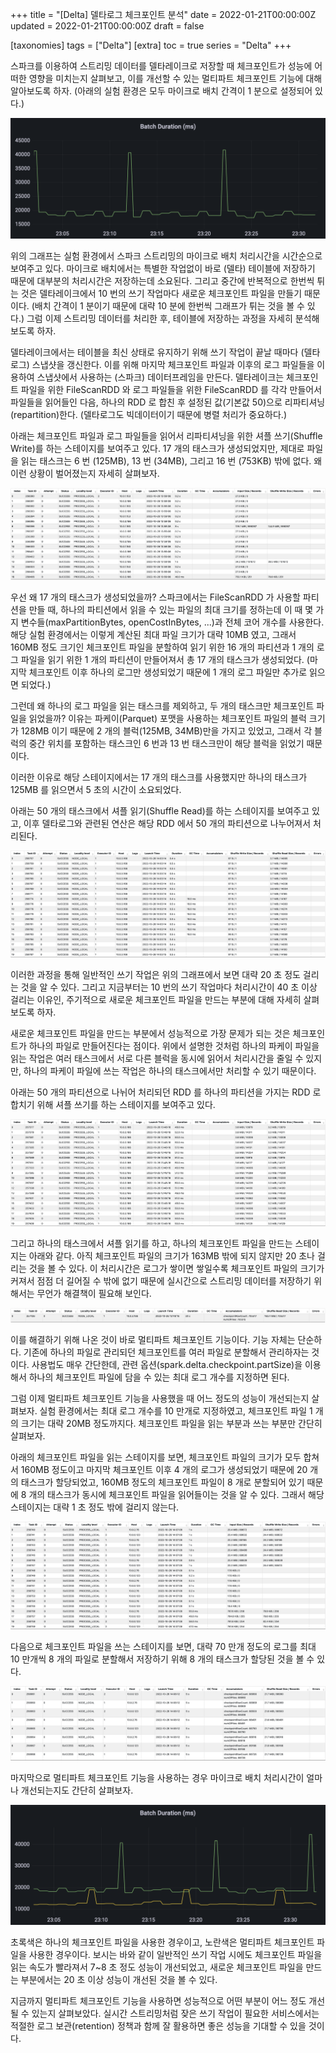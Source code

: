 +++
title = "[Delta] 델타로그 체크포인트 분석"
date = 2022-01-21T00:00:00Z
updated = 2022-01-21T00:00:00Z
draft = false

[taxonomies]
tags = ["Delta"]
[extra]
toc = true
series = "Delta"
+++

스파크를 이용하여 스트리밍 데이터를 델타레이크로 저장할 때 체크포인트가 성능에 어떠한 영향을 미치는지 살펴보고, 이를 개선할 수 있는 멀티파트 체크포인트 기능에 대해 알아보도록 하자.
(아래의 실험 환경은 모두 마이크로 배치 간격이 1 분으로 설정되어 있다.)

![batchduration.noparts.png](./batchduration.noparts.png)

위의 그래프는 실험 환경에서 스파크 스트리밍의 마이크로 배치 처리시간을 시간순으로 보여주고 있다. 마이크로 배치에서는 특별한 작업없이 바로 (델타) 테이블에 저장하기 때문에 대부분의 처리시간은 저장하는데 소요된다. 그리고 중간에 반복적으로 한번씩 튀는 것은 델타레이크에서 10 번의 쓰기 작업마다 새로운 체크포인트 파일을 만들기 때문이다. (배치 간격이 1 분이기 때문에 대략 10 분에 한번씩 그래프가 튀는 것을 볼 수 있다.) 그럼 이제 스트리밍 데이터를 처리한 후, 테이블에 저장하는 과정을 자세히 분석해보도록 하자.

델타레이크에서는 테이블을 최신 상태로 유지하기 위해 쓰기 작업이 끝날 때마다 (델타로그) 스냅샷을 갱신한다. 이를 위해 마지막 체크포인트 파일과 이후의 로그 파일들을 이용하여 스냅샷에서 사용하는 (스파크) 데이터프레임을 만든다. 델타레이크는 체크포인트 파일을 위한 FileScanRDD 와 로그 파일들을 위한 FileScanRDD 를 각각 만들어서 파일들을 읽어들인 다음, 하나의 RDD 로 합친 후 설정된 값(기본값 50)으로 리파티셔닝(repartition)한다.
(델타로그도 빅데이터이기 때문에 병렬 처리가 중요하다.)

아래는 체크포인트 파일과 로그 파일들을 읽어서 리파티셔닝을 위한 셔플 쓰기(Shuffle Write)를 하는 스테이지를 보여주고 있다. 17 개의 태스크가 생성되었지만, 제대로 파일을 읽는 태스크는 6 번 (125MB), 13 번 (34MB), 그리고 16 번 (753KB) 밖에 없다. 왜 이런 상황이 벌어졌는지 자세히 살펴보자.

![snapshot.shufflewrite.noparts.png](./snapshot.shufflewrite.noparts.png)

우선 왜 17 개의 태스크가 생성되었을까? 스파크에서는 FileScanRDD 가 사용할 파티션을 만들 때, 하나의 파티션에서 읽을 수 있는 파일의 최대 크기를 정하는데 이 때 몇 가지 변수들(maxPartitionBytes, openCostInBytes, ...)과 전체 코어 개수를 사용한다. 해당 실험 환경에서는 이렇게 계산된 최대 파일 크기가 대략 10MB 였고, 그래서 160MB 정도 크기인 체크포인트 파일을 분할하여 읽기 위한 16 개의 파티션과 1 개의 로그 파일을 읽기 위한 1 개의 파티션이 만들어져서 총 17 개의 태스크가 생성되었다.
(마지막 체크포인트 이후 하나의 로그만 생성되었기 때문에 1 개의 로그 파일만 추가로 읽으면 되었다.)

그런데 왜 하나의 로그 파일을 읽는 태스크를 제외하고, 두 개의 태스크만 체크포인트 파일을 읽었을까? 이유는 파케이(Parquet) 포맷을 사용하는 체크포인트 파일의 블럭 크기가 128MB 이기 때문에 2 개의 블럭(125MB, 34MB)만을 가지고 있었고, 그래서 각 블럭의 중간 위치를 포함하는 태스크인 6 번과 13 번 태스크만이 해당 블럭을 읽었기 때문이다.

이러한 이유로 해당 스테이지에서는 17 개의 태스크를 사용했지만 하나의 태스크가 125MB 를 읽으면서 5 초의 시간이 소요되었다.

아래는 50 개의 태스크에서 셔플 읽기(Shuffle Read)를 하는 스테이지를 보여주고 있고, 이후 델타로그와 관련된 연산은 해당 RDD 에서 50 개의 파티션으로 나누어져서 처리된다.

![snapshot.shuffleread.noparts.png](./snapshot.shuffleread.noparts.png)

이러한 과정을 통해 일반적인 쓰기 작업은 위의 그래프에서 보면 대략 20 초 정도 걸리는 것을 알 수 있다. 그리고 지금부터는 10 번의 쓰기 작업마다 처리시간이 40 초 이상 걸리는 이유인, 주기적으로 새로운 체크포인트 파일을 만드는 부분에 대해 자세히 살펴보도록 하자.

새로운 체크포인트 파일을 만드는 부분에서 성능적으로 가장 문제가 되는 것은 체크포인트가 하나의 파일로 만들어진다는 점이다. 위에서 설명한 것처럼 하나의 파케이 파일을 읽는 작업은 여러 태스크에서 서로 다른 블럭을 동시에 읽어서 처리시간을 줄일 수 있지만, 하나의 파케이 파일에 쓰는 작업은 하나의 태스크에서만 처리할 수 있기 때문이다.

아래는 50 개의 파티션으로 나뉘어 처리되던 RDD 를 하나의 파티션을 가지는 RDD 로 합치기 위해 셔플 쓰기를 하는 스테이지를 보여주고 있다.

![checkpoint.shufflewrite.noparts.png](./checkpoint.shufflewrite.noparts.png)

그리고 하나의 태스크에서 셔플 읽기를 하고, 하나의 체크포인트 파일을 만드는 스테이지는 아래와 같다. 아직 체크포인트 파일의 크기가 163MB 밖에 되지 않지만 20 초나 걸리는 것을 볼 수 있다. 이 처리시간은 로그가 쌓이면 쌓일수록 체크포인트 파일의 크기가 커져서 점점 더 길어질 수 밖에 없기 때문에 실시간으로 스트리밍 데이터를 저장하기 위해서는 무언가 해결책이 필요해 보인다.

![checkpoint.shuffleread.noparts.png](./checkpoint.shuffleread.noparts.png)

이를 해결하기 위해 나온 것이 바로 멀티파트 체크포인트 기능이다. 기능 자체는 단순하다. 기존에 하나의 파일로 관리되던 체크포인트를 여러 파일로 분할해서 관리하자는 것이다. 사용법도 매우 간단한데, 관련 옵션(spark.delta.checkpoint.partSize)을 이용해서 하나의 체크포인트 파일에 담을 수 있는 최대 로그 개수를 지정하면 된다.

그럼 이제 멀티파트 체크포인트 기능을 사용했을 때 어느 정도의 성능이 개선되는지 살펴보자. 실험 환경에서는 최대 로그 개수를 10 만개로 지정하였고, 체크포인트 파일 1 개의 크기는 대략 20MB 정도까지다. 체크포인트 파일을 읽는 부분과 쓰는 부분만 간단히 살펴보자.

아래의 체크포인트 파일을 읽는 스테이지를 보면, 체크포인트 파일의 크기가 모두 합쳐서 160MB 정도이고 마지막 체크포인트 이후 4 개의 로그가 생성되었기 때문에 20 개의 태스크가 할당되었고, 160MB 정도의 체크포인트 파일이 8 개로 분할되어 있기 때문에 8 개의 태스크가 동시에 체크포인트 파일을 읽어들이는 것을 알 수 있다. 그래서 해당 스테이지는 대략 1 초 정도 밖에 걸리지 않는다.

![snapshot.shufflewrite.multiparts.png](./snapshot.shufflewrite.multiparts.png)

다음으로 체크포인트 파일을 쓰는 스테이지를 보면, 대략 70 만개 정도의 로그를 최대 10 만개씩 8 개의 파일로 분할해서 저장하기 위해 8 개의 태스크가 할당된 것을 볼 수 있다.

![checkpoint.shuffleread.multiparts.png](./checkpoint.shuffleread.multiparts.png)

마지막으로 멀티파트 체크포인트 기능을 사용하는 경우 마이크로 배치 처리시간이 얼마나 개선되는지도 간단히 살펴보자.

![batchduration.png](./batchduration.png)

초록색은 하나의 체크포인트 파일을 사용한 경우이고, 노란색은 멀티파트 체크포인트 파일을 사용한 경우이다. 보시는 바와 같이 일반적인 쓰기 작업 시에도 체크포인트 파일을 읽는 속도가 빨라져서 7~8 초 정도 성능이 개선되었고, 새로운 체크포인트 파일을 만드는 부분에서는 20 초 이상 성능이 개선된 것을 볼 수 있다.

지금까지 멀티파트 체크포인트 기능을 사용하면 성능적으로 어떤 부분이 어느 정도 개선될 수 있는지 살펴보았다. 실시간 스트리밍처럼 잦은 쓰기 작업이 필요한 서비스에서는 적절한 로그 보관(retention) 정책과 함께 잘 활용하면 좋은 성능을 기대할 수 있을 것이다.
